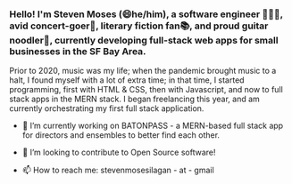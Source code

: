 ### Hello! I'm Steven Moses (😄he/him), a software engineer 👨🏾‍💻, avid concert-goer🎤, literary fiction fan📚, and proud guitar noodler🎸, currently developing full-stack web apps for small businesses in the SF Bay Area. 

Prior to 2020, music was my life; when the pandemic brought music to a halt, I found myself with a lot of extra time; in that time, I started programming, first with HTML & CSS, then with Javascript, and now to full stack apps in the MERN stack. I began freelancing this year, and am currently orchestrating my first full stack application.


- 🔭 I’m currently working on BATONPASS - a MERN-based full stack app for directors and ensembles to better find each other.  

- 👯 I’m looking to contribute to Open Source software! 

- 📫 How to reach me: stevenmosesilagan - at - gmail
<!--
**moses-codes/moses-codes** is a ✨ _special_ ✨ repository because its `README.md` (this file) appears on your GitHub profile.

Here are some ideas to get you started:

- 🔭 I’m currently working on ...
- 🌱 I’m currently learning ...
- 👯 I’m looking to collaborate on ...
- 🤔 I’m looking for help with ...
- 💬 Ask me about ...
- 📫 How to reach me: ...
- 😄 Pronouns: ...
- ⚡ Fun fact: ...
-->
